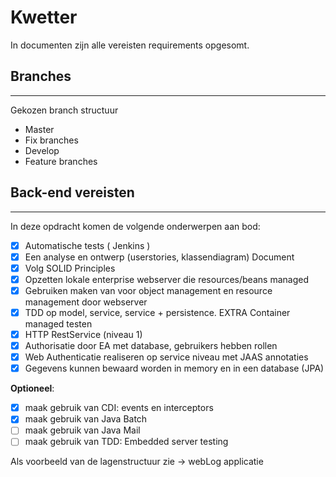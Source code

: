
# Kwetter

In documenten zijn alle vereisten requirements opgesomt.

## Branches
---  
Gekozen branch structuur

- Master
- Fix branches
- Develop
- Feature branches  

## Back-end vereisten
---  
In deze opdracht komen de volgende onderwerpen aan bod:

- [x] Automatische tests ( Jenkins )
- [x] Een analyse en ontwerp (userstories, klassendiagram) Document
- [x] Volg SOLID Principles
- [x] Opzetten lokale enterprise webserver die resources/beans managed
- [x] Gebruiken maken van voor object management en resource management door webserver
- [x] TDD op model, service, service + persistence. EXTRA Container managed testen
- [x] HTTP RestService (niveau 1)
- [x] Authorisatie door EA met database, gebruikers hebben rollen
- [x] Web Authenticatie realiseren op service niveau met JAAS annotaties
- [x] Gegevens kunnen bewaard worden in memory en in een database (JPA)

**Optioneel**:
- [x] maak gebruik van CDI: events en interceptors
- [x] maak gebruik van Java Batch
- [ ] maak gebruik van Java Mail
- [ ] maak gebruik van TDD: Embedded server testing

Als voorbeeld van de lagenstructuur zie -> webLog applicatie  
